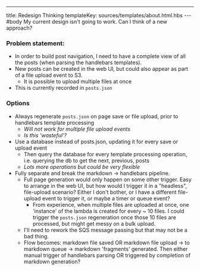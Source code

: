 ---
title: Redesign Thinking
templateKey: sources/templates/about.html.hbs
--- #body
My current design isn't going to work. Can I think of a new approach?

### Problem statement:

- In order to build post navigation, I need to have a complete view of all the posts (when parsing the handlebars templates).
- New posts can be created in the web UI, but could also appear as part of a file upload event to S3.
  - It is possible to upload multiple files at once
- This is currently recorded in `posts.json`

### Options

* Always regenerate `posts.json` on page save or file upload, prior to handlebars template processing
  * *Will not work for multiple file upload events*
  * *Is this 'wasteful'?*
* Use a database instead of posts.json, updating it for every save or upload event
  * Then query the database for every template processing operation, i.e. querying the db to get the next, previous, posts
  * *Lots more operations but could be very flexible*
* Fully separate and break the markdown -> handlebars pipeline.
  * Full page generation would only happen on some other trigger. Easy to arrange in the web UI, but how would I trigger it in a "headless", file-upload scenario? Either I don't bother, or I have a different file-upload event to trigger it, or maybe a timer or queue event?
    * From experience, when multiple files are uploaded at once, one 'instance' of the lambda is created for every ~ 10 files. I could trigger the `posts.json` regeneration once those 10 files are processed, but might get messy on a bulk upload.
  * I'll need to rework the SQS message passing but that may not be a bad thing.
  * Flow becomes: markdown file saved OR markdown file upload -> to markdown queue -> markdown 'fragments' generated. Then either manual trigger of handlebars parsing OR triggered by completion of markdown generation?
